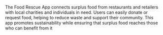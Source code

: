 The Food Rescue App connects surplus food from restaurants and retailers with local charities and individuals in need. Users can easily donate or request food, helping to reduce waste and support their community. This app promotes sustainability while ensuring that surplus food reaches those who can benefit from it
